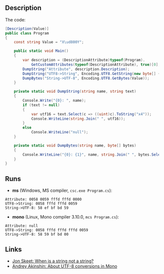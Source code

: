 ## Description

The code:

```cs
[Description(Value)]
public class Program
{
    const string Value = "X\ud800Y";

    public static void Main()
    {
        var description = (DescriptionAttribute)typeof(Program).
            GetCustomAttributes(typeof(DescriptionAttribute), true)[0];
        DumpString("Attribute", description.Description);
        DumpString("UTF8->String", Encoding.UTF8.GetString(new byte[] { 0x58, 0xED, 0xA0, 0x80, 0x59 }));
        DumpBytes("String->UTF-8", Encoding.UTF8.GetBytes(Value));
    }

    private static void DumpString(string name, string text)
    {
        Console.Write("{0}: ", name);
        if (text != null)
        {
            var utf16 = text.Select(c => ((uint)c).ToString("x4"));
            Console.WriteLine(string.Join(" ", utf16));
        }
        else
            Console.WriteLine("null");
    }

    private static void DumpBytes(string name, byte[] bytes)
    {
        Console.WriteLine("{0}: {1}", name, string.Join(" ", bytes.Select(b => b.ToString("x2"))));
    }
}
```

## Runs

* **ms** (Windows, MS compiler, `csc.exe Program.cs`):
```
Attribute: 0058 0059 fffd fffd 0000
UTF8->String: 0058 fffd fffd 0059
String->UTF-8: 58 ef bf bd 59
```

* **mono** (Linux, Mono compiler 3.10.0, `mcs Program.cs`):
```
Attribute: null
UTF8->String: 0058 fffd fffd fffd 0059
String->UTF-8: 58 59 bf bd 00
```

## Links

* [Jon Skeet: When is a string not a string?](http://codeblog.jonskeet.uk/2014/11/07/when-is-a-string-not-a-string)
* [Andrey Akinshin: About UTF-8 conversions in Mono](http://aakinshin.blogspot.com/2014/11/mono-utf8-conversions.html)